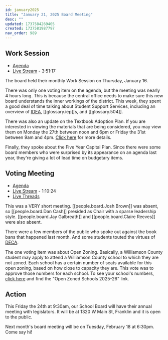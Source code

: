 ```yaml
---
id: january2025
title: "January 21, 2025 Board Meeting"
desc: ""
updated: 1737584269405
created: 1737581987797
nav_order: 989
---
```


## Work Session

- [Agenda](https://meeting.boeconnect.net/Public/Agenda/566?meeting=669748)
- [Live Stream](https://www.youtube.com/watch?v=wv2vgEYJY5A) - 3:51:17

The board held their monthly Work Session on Thursday, January 16.

There was only one voting item on the agenda, but the meeting was nearly 4 hours long. This is because the central office needs to make sure this new board understands the inner workings of the district. This week, they spent a good deal of time talking about Student Support Services, including an overview of [IDEA](https://sites.ed.gov/idea/), [[glossary.iep]]s, and [[glossary.504]].

There was also an update on the Textbook Adoption Plan. If you are interested in viewing the materials that are being considered, you may view them on Monday the 27th between noon and 6pm or Friday the 31st between 9am and 4pm. [Click here](https://www.wcs.edu/about-us/meetings) for more details.

Finally, they spoke about the Five Year Capital Plan. Since there were some board members who were surprised by its appearance on an agenda last year, they're giving a lot of lead time on budgetary items.

## Voting Meeting

- [Agenda](https://meeting.boeconnect.net/Public/Agenda/566?meeting=671353)
- [Live Stream](https://www.youtube.com/live/ZFhzxAa28D0) - 1:10:24
- [Live Threads](https://www.threads.net/@murribu/post/DFG470zJZ3p)

This was a VERY short meeting. [[people.board.Josh Brown]] was absent, so [[people.board.Dan Cash]] presided as Chair with a sparse leadership style. [[people.board.Jay Galbreath]] and [[people.board.Claire Reeves]] were also absent.

There were a few members of the public who spoke out against the book bans that happened last month. And some students touted the virtues of [DECA](https://www.deca.org/).

The one voting item was about Open Zoning. Basically, a Williamson County student may apply to attend a Williamson County school to which they are not zoned. Each school has a certain number of seats available for this open zoning, based on how close to capacity they are. This vote was to approve those numbers for each school. To see your school's numbers, [click here](https://meeting.boeconnect.net/Public/Agenda/566?meeting=671353) and find the "Open Zoned Schools 2025-26" link.

## Action

This Friday the 24th at 9:30am, our School Board will have their annual meeting with legislators. It will be at 1320 W Main St, Franklin and it is open to the public.

Next month's board meeting will be on Tuesday, February 18 at 6:30pm. Come say hi!
